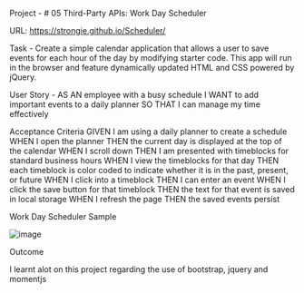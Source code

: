 Project - # 05 Third-Party APIs: Work Day Scheduler

URL:  https://strongie.github.io/Scheduler/


Task - Create a simple calendar application that allows a user to save events for each hour of the day by modifying starter code. This app will run in the browser and feature dynamically updated HTML and CSS powered by jQuery.

User Story - AS AN employee with a busy schedule I WANT to add important events to a daily planner SO THAT I can manage my time effectively

Acceptance Criteria
GIVEN I am using a daily planner to create a schedule
WHEN I open the planner
THEN the current day is displayed at the top of the calendar
WHEN I scroll down
THEN I am presented with timeblocks for standard business hours
WHEN I view the timeblocks for that day
THEN each timeblock is color coded to indicate whether it is in the past, present, or future
WHEN I click into a timeblock
THEN I can enter an event
WHEN I click the save button for that timeblock
THEN the text for that event is saved in local storage
WHEN I refresh the page
THEN the saved events persist

Work Day Scheduler Sample

![image](https://user-images.githubusercontent.com/109957674/188273778-501a7ea6-767e-4dba-b265-d0e882dc38c7.png)



Outcome

I learnt alot on this project regarding the use of bootstrap, jquery and momentjs
